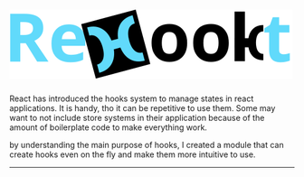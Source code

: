 # <img id="rehookt-logo" src="https://raw.githubusercontent.com/ManuUseGitHub/Rehookt/main/rehookt_logo.svg">
React has introduced the hooks system to manage states in react applications. It is handy, tho it can be repetitive to use them. Some may want to not include store systems in their application because of the amount of boilerplate code to make everything work.

by understanding the main purpose of hooks, I created a module that can create hooks even on the fly and make them more intuitive to use.

****